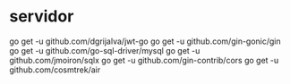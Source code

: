 # servidor

go get -u github.com/dgrijalva/jwt-go
go get -u github.com/gin-gonic/gin
go get -u github.com/go-sql-driver/mysql
go get -u github.com/jmoiron/sqlx
go get -u github.com/gin-contrib/cors
go get -u github.com/cosmtrek/air